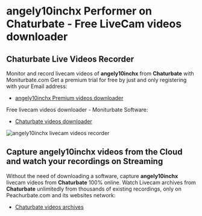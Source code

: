 # angely10inchx Performer on Chaturbate - Free LiveCam videos downloader

## Chaturbate Live Videos Recorder

Monitor and record livecam videos of **angely10inchx** from **Chaturbate** with Moniturbate.com
Get a premium trial for free by just and only registering with your Email address:
* [angely10inchx Premium videos downloader](https://moniturbate.com/request-demo-licence-key.html)

Free livecam videos downloader - Moniturbate Software:
* [Chaturbate videos downloader](https://moniturbate.com/moniturbate-download-software.html)

![angely10inchx livecam videos recorder](https://peachurnet.com/templates/moniturbate-software.png)


## Capture angely10inchx videos from the Cloud and watch your recordings on Streaming

Without the need of downloading a software, capture **angely10inchx** livecam videos from **Chaturbate** 100% online.
Watch Livecam archives from **Chaturbate** unlimitedly from thousands of existing recordings, only on Peachurbate.com and its websites network:
* [Chaturbate videos archives](https://peachurnet.com/)